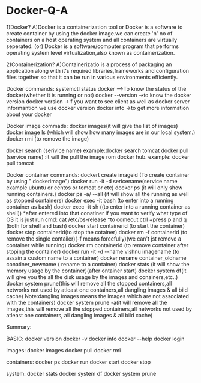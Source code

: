 # Docker-Q-A

1)Docker?
A)Docker is a containerization tool or Docker is a software to create  container by using the docker image.we can create 'n' no of containers on a host operating system and all containers are virtually seperated. (or)
Docker is a software/computer program that performs operating system level virtualization,also known as containerization.

2)Containerization?
A)Containerizatio is a process of packaging an application along with it's required libraries,frameworks and configuration files together so that it can be run in various environments efficiently.


Docker commands:
systemctl status docker -->To know the status of the docker(whether it is running or not)
docker --version ->to know the docker version
docker version  ->if you want to see client as well as docker server informantion we use docker version
docker info ->to get more information about your docker

Docker image commads:
docker images(it will give the list of images)
docker image ls  (which will show how many images are in our local system.)
docker rmi <imageid> (to remove the image)

docker search (serivice name) 
example:docker search tomcat
docker pull (service name) :it will the pull the image rom docker hub. 
example: docker pull tomcat

Docker container commands:
dockert create imageid   (To create container by using " dockerimage")
docker run -it -d sericename(service name example ubuntu or centos or tomcat or etc)
docker ps (it will only show running containers.)
docker ps -a/ --all (it will show all the running as well as stopped containers)
docker exec -it <container id> bash (to enter into a  running container as bash)
docker exec -it <container id> sh   ((to enter into a  running container as shell))
 *after entered into that conatiner if you want to verify what type of OS it is just run cmd: cat /etc/os-release
 *to comeout ctrl +press p and q (both for shell and bash)
docker start containerid (to start the container)
docker stop containerid(to stop the cotainer)
docker rm -f containerid (to remove the single contailer)(-f means forcefully)(we can't jst remove a container while running)
docker rm  containerid (to remove container after stoping the container)
docker run -it -d --name vishnu imagename (to assain a custom name to a container)
docker rename container_oldname conatiner_newname ( rename to a container)
docker stats (it will show the memory usage by the container)(after ontainer start)
docker system df(it will give you the all the  disk usage by the images and conainers,etc..)
docker system prune(this will remove all the stopped containers,all networks not used by atleast one containers,all dangling images & all bild cache)
Note:dangling images means the images which are not associated with the containers)
docker system prune -a(it will remove all the images,this will remove all the stopped containers,all networks not used by atleast one containers,
all dangling images & all bild cache)
  
Summary:

BASIC:
docker version
docker -v
docker info
docker --help
docker login

images:
docker images
docker pull
docker rmi

containers:
docker ps
docker run
docker start
docker stop

system:
docker stats
docker system df
docker system prune
